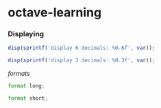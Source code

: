 # octave-learning

### Displaying
```octave
disp(sprintf('display 6 decimals: %0.6f', var));

disp(sprintf('display 3 decimals: %0.3f', var));
```
*formats*

```octave
format long;

format short;
```
